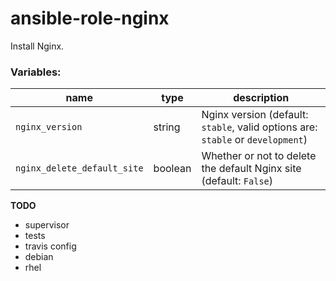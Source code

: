 ansible-role-nginx
=============

Install Nginx.

### Variables:

| name | type | description |
|------|------|-------------|
| `nginx_version` | string | Nginx version (default: `stable`, valid options are: `stable` or `development`) |
| `nginx_delete_default_site` | boolean | Whether or not to delete the default Nginx site (default: `False`) |


**TODO**

* supervisor
* tests
* travis config
* debian
* rhel
